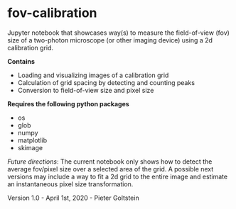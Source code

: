 # fov-calibration
Jupyter notebook that showcases way(s) to measure the field-of-view (fov) size of a two-photon microscope (or other imaging device) using a 2d calibration grid.

__Contains__
* Loading and visualizing images of a calibration grid
* Calculation of grid spacing by detecting and counting peaks
* Conversion to field-of-view size and pixel size

__Requires the following python packages__
* os
* glob
* numpy
* matplotlib
* skimage

_Future directions_: The current notebook only shows how to detect the average fov/pixel size over a selected area of the grid. A possible next versions may include a way to fit a 2d grid to the entire image and estimate an instantaneous pixel size transformation.

Version 1.0 - April 1st, 2020 - Pieter Goltstein
